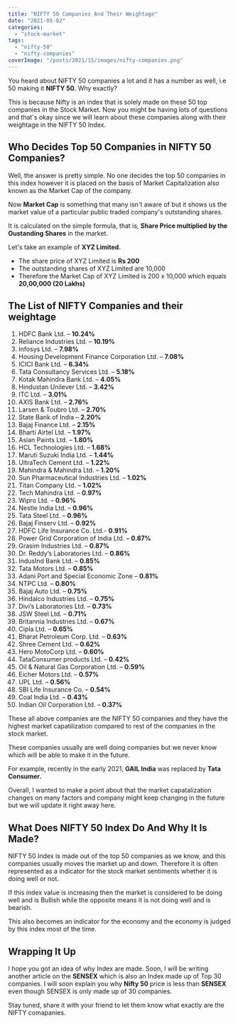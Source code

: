 ```yaml
---
title: "NIFTY 50 Companies And Their Weightage"
date: "2021-05-02"
categories: 
  - "stock-market"
tags: 
  - "nifty-50"
  - "nifty-companies"
coverImage: "/posts/2021/15/images/nifty-companies.png"
---
```


You heard about NIFTY 50 companies a lot and it has a number as well, i.e 50 making it **NIFTY 50.** Why exactly?

This is because Nifty is an index that is solely made on these 50 top companies in the Stock Market. Now you might be having lots of questions and that's okay since we will learn about these companies along with their weightage in the NIFTY 50 Index.

## Who Decides Top 50 Companies in NIFTY 50 Companies?

Well, the answer is pretty simple. No one decides the top 50 companies in this index however it is placed on the basis of Market Capitalization also known as the Market Cap of the company.

Now **Market Cap** is something that many isn't aware of but it shows us the market value of a particular public traded company's outstanding shares.

It is calculated on the simple formula, that is, **Share Price multiplied by the Oustanding Shares** in the market.

Let's take an example of **XYZ Limited.**

- The share price of XYZ Limited is **Rs 200**
- The outstanding shares of XYZ Limited are 10,000
- Therefore the Market Cap of XYZ Limited is 200 x 10,000 which equals **20,00,000 (20 Lakhs)**

## The List of NIFTY Companies and their weightage

1. HDFC Bank Ltd. – **10.24%**
2. Reliance Industries Ltd. – **10.19%**
3. Infosys Ltd. – **7.98%**
4. Housing Development Finance Corporation Ltd. – **7.08%**
5. ICICI Bank Ltd. – **6.34%**
6. Tata Consultancy Services Ltd. – **5.18%**
7. Kotak Mahindra Bank Ltd. – **4.05%**
8. Hindustan Unilever Ltd. – **3.42%**
9. ITC Ltd. – **3.01%**
10. AXIS Bank Ltd. – **2.76%**
11. Larsen & Toubro Ltd. – **2.70%**
12. State Bank of India – **2.20%**
13. Bajaj Finance Ltd. – **2.15%**
14. Bharti Airtel Ltd. – **1.97%**
15. Asian Paints Ltd. – **1.80%**
16. HCL Technologies Ltd. – **1.68%**
17. Maruti Suzuki India Ltd. – **1.44%**
18. UltraTech Cement Ltd. – **1.22%**
19. Mahindra & Mahindra Ltd. – **1.20%**
20. Sun Pharmaceutical Industries Ltd. – **1.02%**
21. Titan Company Ltd. – **1.02%**
22. Tech Mahindra Ltd. – **0.97%**
23. Wipro Ltd. – **0.96%**
24. Nestle India Ltd. – **0.96%**
25. Tata Steel Ltd. – **0.96%**
26. Bajaj Finserv Ltd. – **0.92%**
27. HDFC Life Insurance Co. Ltd.- **0.91%**
28. Power Grid Corporation of India Ltd. – **0.87%**
29. Grasim Industries Ltd. – **0.87%**
30. Dr. Reddy’s Laboratories Ltd. – **0.86%**
31. IndusInd Bank Ltd. – **0.85%**
32. Tata Motors Ltd. – **0.85%**
33. Adani Port and Special Economic Zone – **0.81%**
34. NTPC Ltd. – **0.80%**
35. Bajaj Auto Ltd. – **0.75%**
36. Hindalco Industries Ltd. – **0.75%**
37. Divi’s Laboratories Ltd. – **0.73%**
38. JSW Steel Ltd. – **0.71%**
39. Britannia Industries Ltd. – **0.67%**
40. Cipla Ltd. – **0.65%**
41. Bharat Petroleum Corp. Ltd. – **0.63%**
42. Shree Cement Ltd. – **0.62%**
43. Hero MotoCorp Ltd. – **0.60%**
44. TataConsumer products Ltd. – **0.42%**
45. Oil & Natural Gas Corporation Ltd. – **0.59%**
46. Eicher Motors Ltd. – **0.57%**
47. UPL Ltd. – **0.56%**
48. SBI Life Insurance Co. – **0.54%**
49. Coal India Ltd. – **0.43%**
50. Indian Oil Corporation Ltd. – **0.37%**

These all above companies are the NIFTY 50 companies and they have the highest market capatilization compared to rest of the companies in the stock market.

These companies usually are well doing companies but we never know which will be able to make it in the future.

For example, recently in the early 2021, **GAIL India** was replaced by **Tata Consumer.**

Overall, I wanted to make a point about that the market capatalization changes on many factors and company might keep changing in the future but we will update it right away here.

## What Does NIFTY 50 Index Do And Why It Is Made?

NIFTY 50 Index is made out of the top 50 companies as we know, and this companies usually moves the market up and down. Therefore it is often represented as a indicator for the stock market sentiments whether it is doing well or not.

If this index value is increasing then the market is considered to be doing well and is Bullish while the opposite means it is not doing well and is bearish.

This also becomes an indicator for the economy and the economy is judged by this index most of the time.

## Wrapping It Up

I hope you got an idea of why Index are made. Soon, I will be writing another article on the **SENSEX** which is also an Index made up of Top 30 companies. I will soon explain you why **Nifty 50** price is less than **SENSEX** even though SENSEX is only made up of 30 companies.

Stay tuned, share it with your friend to let them know what exactly are the NIFTY comapanies.
